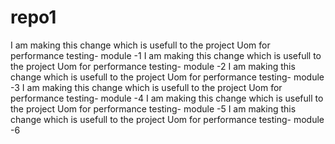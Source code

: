 # repo1
I am making this change which is usefull to the project Uom for performance testing- module -1
I am making this change which is usefull to the project Uom for performance testing- module -2
I am making this change which is usefull to the project Uom for performance testing- module -3
I am making this change which is usefull to the project Uom for performance testing- module -4
I am making this change which is usefull to the project Uom for performance testing- module -5
I am making this change which is usefull to the project Uom for performance testing- module -6
